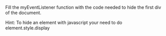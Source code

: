 Fill the myEventListener function with the code needed to hide the first div of the document.

Hint:
To hide an element with javascript your need to do element.style.display